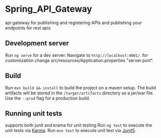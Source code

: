 # Spring_API_Gateway
api gateway for publishing and registering APIs and publishing your endpoints for rest apis


## Development server

Run `ng serve` for a dev server. Navigate to `http://localhost:4001/`. for customization change src/resources/Application.properties "server.port".


## Build

Run `mvn build && install` to build the project on a maven setup. The build artifacts will be stored in the `/target/artifacts` directory as a jar/war file. Use the `--prod` flag for a production build.

## Running unit tests
supports both junit and krama for unit testing
Run `ng test` to execute the unit tests via [Karma](https://karma-runner.github.io).
Run `mvn test` to execute unit test via [Junit5](https://junit.org/junit5/).
